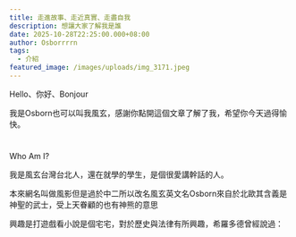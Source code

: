 ```yaml
---
title: 走進故事、走近真實、走盡自我
description: 想讓大家了解我是誰
date: 2025-10-28T22:25:00.000+08:00
author: Osborrrrn
tags:
  - 介紹
featured_image: /images/uploads/img_3171.jpeg
---
```

Hello、你好、Bonjour

我是Osborn也可以叫我風玄，感謝你點開這個文章了解了我，希望你今天過得愉快。

# 
Who Am I?


我是風玄台灣台北人，還在就學的學生，是個很愛講幹話的人。

本來網名叫做風影但是過於中二所以改名風玄英文名Osborn來自於北歐其含義是神聖的武士，受上天眷顧的也有神熊的意思

興趣是打遊戲看小說是個宅宅，對於歷史與法律有所興趣，希羅多德曾經說過：
